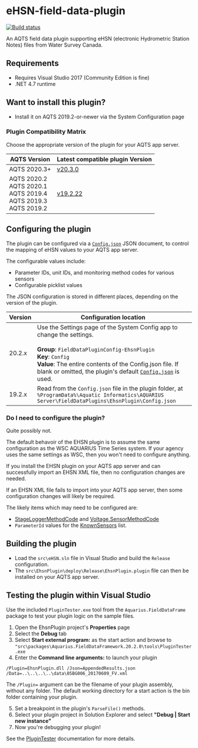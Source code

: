 # eHSN-field-data-plugin

[![Build status](https://ci.appveyor.com/api/projects/status/83a08te1vqco3env/branch/master?svg=true)](https://ci.appveyor.com/project/SystemsAdministrator/ehsn-field-data-plugin/branch/master)

An AQTS field data plugin supporting eHSN (electronic Hydrometric Station Notes) files from Water Survey Canada.

## Requirements

- Requires Visual Studio 2017 (Community Edition is fine)
- .NET 4.7 runtime

## Want to install this plugin?

- Install it on AQTS 2019.2-or-newer via the System Configuration page

### Plugin Compatibility Matrix

Choose the appropriate version of the plugin for your AQTS app server.

| AQTS Version | Latest compatible plugin Version |
| --- | --- |
| AQTS 2020.3+ | [v20.3.0](https://github.com/AquaticInformatics/eHSN-field-data-plugin/releases/download/v20.3.0/EhsnPlugin.plugin) |
| AQTS 2020.2<br/>AQTS 2020.1<br/>AQTS 2019.4<br/>AQTS 2019.3<br/>AQTS 2019.2 | [v19.2.22](https://github.com/AquaticInformatics/eHSN-field-data-plugin/releases/download/v19.2.22/EhsnPlugin.plugin) |

## Configuring the plugin

The plugin can be configured via a [`Config.json`](./src/EhsnPlugin/Config.json) JSON document, to control the mapping of eHSN values to your AQTS app server.

The configurable values include:
- Parameter IDs, unit IDs, and monitoring method codes for various sensors
- Configurable picklist values

The JSON configuration is stored in different places, depending on the version of the plugin.

| Version | Configuration location |
| --- | --- |
| 20.2.x | Use the Settings page of the System Config app to change the settings.<br/><br/>**Group**: `FieldDataPluginConfig-EhsnPlugin`<br/>**Key**: `Config`<br/>**Value**: The entire contents of the Config.json file. If blank or omitted, the plugin's default [`Config.json`](./src/EhsnPlugin/Config.json) is used. |
| 19.2.x | Read from the `Config.json` file in the plugin folder, at `%ProgramData%\Aquatic Informatics\AQUARIUS Server\FieldDataPlugins\EhsnPlugin\Config.json` |

### Do I need to configure the plugin?

Quite possibly not.

The default behavoir of the EHSN plugin is to assume the same configuration as the WSC AQUARIUS Time Series system. If your agency uses the same settings as WSC, then you won't need to configure anything.

If you install the EHSN plugin on your AQTS app server and can successfully import an EHSN XML file, then no configuration changes are needed.

If an EHSN XML file fails to import into your AQTS app server, then some configuration changes will likely be required.

The likely items which may need to be configured are:
- [StageLoggerMethodCode](./src/EhsnPlugin/Config.json#L7) and [Voltage.SensorMethodCode](./src/EhsnPlugin/Config.json#L112)
- `ParameterId` values for the [KnownSensors](./src/EhsnPlugin/Config.json#L28-L138) list.

## Building the plugin

- Load the `src\eHSN.sln` file in Visual Studio and build the `Release` configuration.
- The `src\EhsnPlugin\deploy\Release\EhsnPlugin.plugin` file can then be installed on your AQTS app server.

## Testing the plugin within Visual Studio

Use the included `PluginTester.exe` tool from the `Aquarius.FieldDataFrame` package to test your plugin logic on the sample files.

1. Open the EhsnPlugin project's **Properties** page
2. Select the **Debug** tab
3. Select **Start external program:** as the start action and browse to `"src\packages\Aquarius.FieldDataFramework.20.2.0\tools\PluginTester.exe`
4. Enter the **Command line arguments:** to launch your plugin

```
/Plugin=EhsnPlugin.dll /Json=AppendedResults.json /Data=..\..\..\..\data\05BG006_20170609_FV.xml
```

The `/Plugin=` argument can be the filename of your plugin assembly, without any folder. The default working directory for a start action is the bin folder containing your plugin.

5. Set a breakpoint in the plugin's `ParseFile()` methods.
6. Select your plugin project in Solution Explorer and select **"Debug | Start new instance"**
7. Now you're debugging your plugin!

See the [PluginTester](https://github.com/AquaticInformatics/aquarius-field-data-framework/tree/master/src/PluginTester) documentation for more details.
